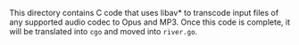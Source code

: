This directory contains C code that uses libav* to transcode input files of any
supported audio codec to Opus and MP3. Once this code is complete, it will be
translated into `cgo` and moved into `river.go`.